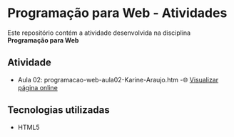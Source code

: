 # Programação para Web - Atividades 
Este repositório contém a atividade desenvolvida na disciplina **Programação para Web**

## Atividade 
 - Aula 02: programacao-web-aula02-Karine-Araujo.htm
-🌐 [Visualizar página online](https://karineads.github.io/programacao-web-aula02-karine-araujo/)


## Tecnologias utilizadas
 - HTML5  
